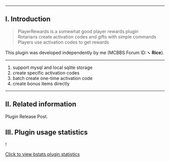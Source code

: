 ------------
## I. Introduction

> PlayerRewards is a somewhat good player rewards plugin  
Rotarians create activation codes and gifts with simple commands
Players use activation codes to get rewards

This plugin was developed independently by me (MCBBS Forum ID:**ヽ Rice**).

------------
1. support mysql and local sqlite storage
2. create specific activation codes
3. batch create one-time activation code
4. create bonus items directly
------------

## II. Related information
Plugin Release Post.

## III. Plugin usage statistics
! [](https://bstats.org/signatures/bukkit/PlayerRewards.svg)

[Click to view bstats plugin statistics](https://bstats.org/plugin/bukkit/PlayerRewards/13634)